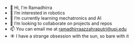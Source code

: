 - 👋 Hi, I'm Ramadhirra
- 👀 I’m interested in robotics
- 🌱 I’m currently learning mechatronics and AI
- 💞️ I’m looking to collaborate on projects and repos
- 📫 You can email me at ramadhirraazzahraputri@upi.edu
- ☀️ I have a strange obsession with the sun, so bare with it

<!---
honeypotalert/honeypotalert is a ✨ special ✨ repository because its `README.md` (this file) appears on your GitHub profile.
You can click the Preview link to take a look at your changes.
--->
